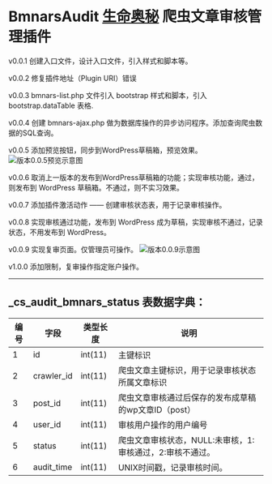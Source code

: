 # BmnarsAudit [生命奥秘](http://www.lifeomics.com/) 爬虫文章审核管理插件 #

v0.0.1 创建入口文件，设计入口文件，引入样式和脚本等。

v0.0.2 修复插件地址（Plugin URI）错误

v0.0.3 bmnars-list.php 文件引入 bootstrap 样式和脚本，引入 bootstrap.dataTable 表格.

v0.0.4 创建 bmnars-ajax.php 做为数据库操作的异步访问程序。添加查询爬虫数据的SQL查询。

v0.0.5 添加预览按钮，同步到WordPress草稿箱，预览效果。
	![版本0.0.5预览示意图](https://i.imgur.com/Q20HfZM.png)

v0.0.6 取消上一版本的发布到WordPress草稿箱的功能；实现审核功能，通过，则发布到 WordPress 草稿箱。不通过，则不实习效果。

v0.0.7 添加插件激活动作 —— 创建审核状态表，用于记录审核操作。

v0.0.8 实现审核通过功能，发布到 WordPress 成为草稿，实现审核不通过，记录状态，不用发布到 WordPress。

v0.0.9 实现复审页面。仅管理员可操作。
![版本0.0.9示意图](https://i.imgur.com/zGWXwg5.png)

v1.0.0 添加限制，复审操作指定账户操作。

----------

## _cs_audit_bmnars_status 表数据字典： ##

<table cellpadding="0" cellspacing="0">
	<thead>
		<tr>
			<th>编号</th>
			<th>字段</th>
			<th>类型长度</th>
			<th>说明</th>
		</tr>
	</thead>
	<tbody>
		<tr>
			<td>1</td>
			<td>id</td>
			<td>int(11)</td>
			<td>主键标识</td>
		</tr>
		<tr>
			<td>2</td>
			<td>crawler_id</td>
			<td>int(11)</td>
			<td>爬虫文章主键标识，用于记录审核状态所属文章标识</td>
		</tr>
		<tr>
			<td>3</td>
			<td>post_id</td>
			<td>int(11)</td>
			<td>爬虫文章审核通过后保存的发布成草稿的wp文章ID（post）</td>
		</tr>
		<tr>
			<td>4</td>
			<td>user_id</td>
			<td>int(11)</td>
			<td>审核用户操作的用户编号</td>
		</tr>
		<tr>
			<td>5</td>
			<td>status</td>
			<td>int(11)</td>
			<td>爬虫文章审核状态，NULL:未审核，1:审核通过，2:审核不通过。</td>
		</tr>
		<tr>
			<td>6</td>
			<td>audit_time</td>
			<td>int(11)</td>
			<td>UNIX时间戳，记录审核时间。</td>
		</tr>
	</tbody>
</table>